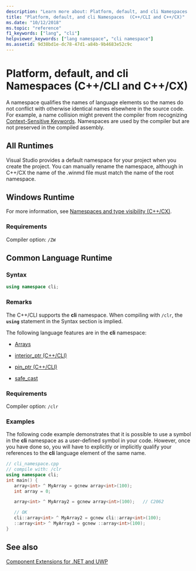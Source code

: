 ```yaml
---
description: "Learn more about: Platform, default, and cli Namespaces  (C++/CLI and C++/CX)"
title: "Platform, default, and cli Namespaces  (C++/CLI and C++/CX)"
ms.date: "10/12/2018"
ms.topic: "reference"
f1_keywords: ["lang", "cli"]
helpviewer_keywords: ["lang namespace", "cli namespace"]
ms.assetid: 9d38bd1e-dc78-47d1-a84b-9b4683e52c9c
---
```

# Platform, default, and cli Namespaces  (C++/CLI and C++/CX)

A namespace qualifies the names of language elements so the names do not conflict with otherwise identical names elsewhere in the source code. For example, a name collision might prevent the compiler from recognizing [Context-Sensitive Keywords](context-sensitive-keywords-cpp-component-extensions.md). Namespaces are used by the compiler but are not preserved in the compiled assembly.

## All Runtimes

Visual Studio provides a default namespace for your project when you create the project. You can manually rename the namespace, although in C++/CX the name of the .winmd file must match the name of the root namespace.

## Windows Runtime

For more information, see [Namespaces and type visibility (C++/CX)](../cppcx/namespaces-and-type-visibility-c-cx.md).

### Requirements

Compiler option: `/ZW`

## Common Language Runtime

### Syntax

```cpp
using namespace cli;
```

### Remarks

The C++/CLI supports the **cli** namespace. When compiling with `/clr`, the **`using`** statement in the Syntax section is implied.

The following language features are in the **cli** namespace:

- [Arrays](arrays-cpp-component-extensions.md)

- [interior_ptr (C++/CLI)](interior-ptr-cpp-cli.md)

- [pin_ptr (C++/CLI)](pin-ptr-cpp-cli.md)

- [safe_cast](safe-cast-cpp-component-extensions.md)

### Requirements

Compiler option: `/clr`

### Examples

The following code example demonstrates that it is possible to use a symbol in the **cli** namespace as a user-defined symbol in your code.  However, once you have done so, you will have to explicitly or implicitly qualify your references to the **cli** language element of the same name.

```cpp
// cli_namespace.cpp
// compile with: /clr
using namespace cli;
int main() {
   array<int> ^ MyArray = gcnew array<int>(100);
   int array = 0;

   array<int> ^ MyArray2 = gcnew array<int>(100);   // C2062

   // OK
   cli::array<int> ^ MyArray2 = gcnew cli::array<int>(100);
   ::array<int> ^ MyArray3 = gcnew ::array<int>(100);
}
```

## See also

[Component Extensions for .NET and UWP](component-extensions-for-runtime-platforms.md)
